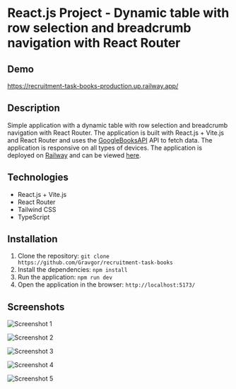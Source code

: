 # React.js Project - Dynamic table with row selection and breadcrumb navigation with React Router


## Demo

https://recruitment-task-books-production.up.railway.app/

## Description
Simple application with a dynamic table with row selection and breadcrumb navigation with React Router. The application is built with React.js + Vite.js and React Router and uses the [GoogleBooksAPI](https://developers.google.com/books/docs/v1/using) API to fetch data. The application is responsive on all types of devices. The application is deployed on [Railway](https://railway.app/) and can be viewed [here](https://recruitment-task-books-production.up.railway.app/).


## Technologies
- React.js + Vite.js
- React Router
- Tailwind CSS
- TypeScript


## Installation

1. Clone the repository: `git clone https://github.com/Gravgor/recruitment-task-books`
2. Install the dependencies: `npm install`
3. Run the application: `npm run dev`
4. Open the application in the browser: `http://localhost:5173/`


## Screenshots

![Screenshot 1](https://i.imgur.com/Hfhj7MV.png)

![Screenshot 2](https://i.imgur.com/1svjxRX.png)

![Screenshot 3](https://i.imgur.com/mfnJPHl.png)

![Screenshot 4](https://i.imgur.com/uUVN7K8.png)

![Screenshot 5](https://i.imgur.com/vzH3p5X.png)
